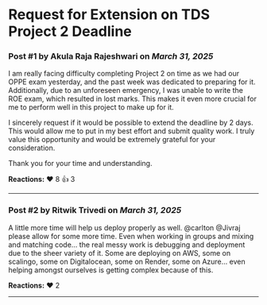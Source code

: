# Request for Extension on TDS Project 2 Deadline

### Post #1 by **Akula Raja Rajeshwari** on *March 31, 2025*
I am really facing difficulty completing Project 2 on time as we had our OPPE exam yesterday, and the past week was dedicated to preparing for it. Additionally, due to an unforeseen emergency, I was unable to write the ROE exam, which resulted in lost marks. This makes it even more crucial for me to perform well in this project to make up for it.

I sincerely request if it would be possible to extend the deadline by 2 days. This would allow me to put in my best effort and submit quality work. I truly value this opportunity and would be extremely grateful for your consideration.

Thank you for your time and understanding.

**Reactions:** ❤️ 8 👍 3

---

### Post #2 by **Ritwik Trivedi** on *March 31, 2025*
A little more time will help us deploy properly as well. @carlton @Jivraj please allow for some more time. Even when working in groups and mixing and matching code… the real messy work is debugging and deployment due to the sheer variety of it. Some are deploying on AWS, some on scalingo, some on Digitalocean, some on Render, some on Azure… even helping amongst ourselves is getting complex because of this.

**Reactions:** ❤️ 2

---
